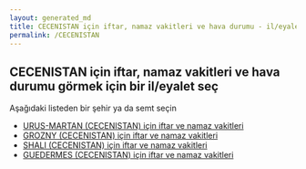```yaml
---
layout: generated_md
title: CECENISTAN için iftar, namaz vakitleri ve hava durumu - il/eyalet seç
permalink: /CECENISTAN
---
```


## CECENISTAN için iftar, namaz vakitleri ve hava durumu  görmek için bir il/eyalet seç

Aşağıdaki listeden bir şehir ya da semt seçin

* [URUS-MARTAN (CECENISTAN) için iftar ve namaz vakitleri](/CECENISTAN/URUS-MARTAN)
* [GROZNY (CECENISTAN) için iftar ve namaz vakitleri](/CECENISTAN/GROZNY)
* [SHALI (CECENISTAN) için iftar ve namaz vakitleri](/CECENISTAN/SHALI)
* [GUEDERMES (CECENISTAN) için iftar ve namaz vakitleri](/CECENISTAN/GUEDERMES)
